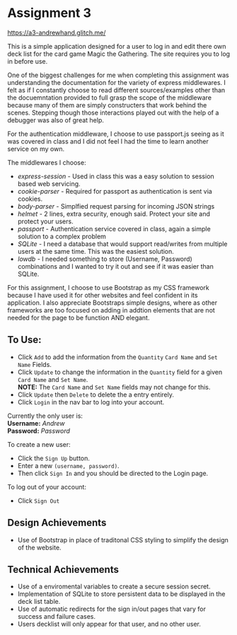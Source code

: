 Assignment 3
=================

https://a3-andrewhand.glitch.me/

This is a simple application designed for a user to log in and edit there own deck list for the card game Magic the Gathering.
The site requires you to log in before use.

One of the biggest challenges for me when completing this assignment was understanding the documentation for the variety of express middlewares.
I felt as if I constantly choose to read different sources/examples other than the docuemntation provided to full grasp the scope of the middleware
because many of them are simply constructers that work behind the scenes. Stepping though those interactions played out with the help of a debugger
was also of great help.

For the authentication middleware, I choose to use passport.js seeing as it was covered in class and I did not feel I had the time to learn another
service on my own.

The middlewares I choose:
- *express-session* - Used in class this was a easy solution to session based web servicing.
- *cookie-parser* - Required for passport as authentication is sent via cookies.
- *body-parser* - Simplfied request parsing for incoming JSON strings 
- *helmet* - 2 lines, extra security, enough said. Protect your site and protect your users.
- *passport* - Authentication service covered in class, again a simple solution to a complex problem
- *SQLite* - I need a database that would support read/writes from multiple users at the same time. This was the easiest solution.
- *lowdb* - I needed something to store (Username, Password) combinations and I wanted to try it out and see if it was easier than SQLite.

For this assignment, I choose to use Bootstrap as my CSS framework because I have used it for other websites and feel confident in its application. 
I also appreciate Bootstraps simple designs, where as other frameworks are too focused on adding in addtion elements that are not needed for the page
to be function AND elegant.

To Use:
------------
- Click `Add` to add the information from the `Quantity` `Card Name` and `Set Name` Fields.
- Click `Update` to change the information in the `Quantity` field for a given `Card Name` and `Set Name`. <br />
  **NOTE:** The `Card Name` and `Set Name` fields may not change for this.
- Click `Update` then `Delete` to delete the a entry entirely.
- Click `Login` in the nav bar to log into your account.

Currently the only user is: <br />
**Username:** *Andrew* <br />
**Password:** *Password*

To create a new user: <br />
- Click the `Sign Up` button. <br />
- Enter a new `(username, password)`. <br />
- Then click `Sign In` and you should be directed to the Login page.

To log out of your account:
- Click `Sign Out`


Design Achievements
------------

- Use of Bootstrap in place of traditonal CSS styling to simplify the design of the website.


Technical Achievements
-------------------
- Use of a enviromental variables to create a secure session secret.
- Implementation of SQLite to store persistent data to be displayed in the deck list table. 
- Use of automatic redirects for the sign in/out pages that vary for success and failure cases.
- Users decklist will only appear for that user, and no other user.
